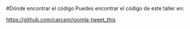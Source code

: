 #Dónde encontrar el código
Puedes encontrar el código de este taller en:

https://github.com/carcam/joomla-tweet_this
